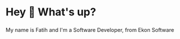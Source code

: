 <h1 align="left">Hey 👋 What's up?</h1>

###

<p align="left">My name is Fatih and I'm a Software Developer, from Ekon Software</p>

###
